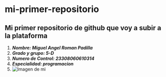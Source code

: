 # mi-primer-repositorio
## Mi primer repositorio de github que voy a subir a la plataforma
1. ***Nombre: Miguel Angel Roman Padilla***
2. ***Grado y grupo: 5-D***
3. ***Numero de Control: 23308060610314***
4. ***Especialidad: programacion***
5. ![Imagen de mi]()
